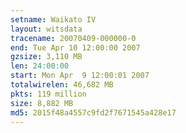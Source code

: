```yaml
---
setname: Waikato IV
layout: witsdata
tracename: 20070409-000000-0
end: Tue Apr 10 12:00:00 2007
gzsize: 3,110 MB
len: 24:00:00
start: Mon Apr  9 12:00:01 2007
totalwirelen: 46,682 MB
pkts: 119 million
size: 8,882 MB
md5: 2015f48a4557c9fd2f7671545a428e17
---
```

